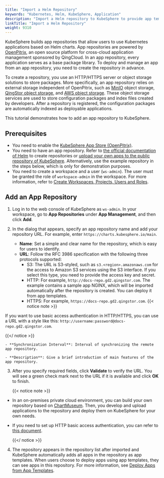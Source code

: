 ```yaml
---
title: "Import a Helm Repository"
keywords: "Kubernetes, Helm, KubeSphere, Application"
description: "Import a Helm repository to KubeSphere to provide app templates for tenants in a workspace."
linkTitle: "Import a Helm Repository"
weight: 9310
---
```


KubeSphere builds app repositories that allow users to use Kubernetes applications based on Helm charts. App repositories are powered by [OpenPitrix](https://github.com/openpitrix/openpitrix), an open source platform for cross-cloud application management sponsored by QingCloud. In an app repository, every application serves as a base package library. To deploy and manage an app from an app repository, you need to create the repository in advance.

To create a repository, you use an HTTP/HTTPS server or object storage solutions to store packages. More specifically, an app repository relies on external storage independent of OpenPitrix, such as [MinIO](https://min.io/) object storage, [QingStor object storage](https://github.com/qingstor), and [AWS object storage](https://aws.amazon.com/what-is-cloud-object-storage/). These object storage services are used to store configuration packages and index files created by developers. After a repository is registered, the configuration packages are automatically indexed as deployable applications.

This tutorial demonstrates how to add an app repository to KubeSphere.

## Prerequisites

- You need to enable the [KubeSphere App Store (OpenPitrix)](../../../pluggable-components/app-store/).
- You need to have an app repository. Refer to [the official documentation of Helm](https://v2.helm.sh/docs/developing_charts/#the-chart-repository-guide) to create repositories or [upload your own apps to the public repository of KubeSphere](../upload-app-to-public-repository/). Alternatively, use the example repository in the steps below, which is only for demonstration purposes.
- You need to create a workspace and a user (`ws-admin`). The user must be granted the role of `workspace-admin` in the workspace. For more information, refer to [Create Workspaces, Projects, Users and Roles](../../../quick-start/create-workspace-and-project/).

## Add an App Repository

1. Log in to the web console of KubeSphere as `ws-admin`. In your workspace, go to **App Repositories** under **App Management**, and then click **Add**.

2. In the dialog that appears, specify an app repository name and add your repository URL. For example, enter `https://charts.kubesphere.io/main`.

    - **Name**: Set a simple and clear name for the repository, which is easy for users to identify.
    - **URL**: Follow the RFC 3986 specification with the following three protocols supported:
      - S3: The URL is S3-styled, such as `s3.<region>.amazonaws.com` for the access to Amazon S3 services using the S3 interface. If you select this type, you need to provide the access key and secret.
      - HTTP: For example, `http://docs-repo.gd2.qingstor.com`. The example contains a sample app NGINX, which will be imported automatically after the repository is created. You can deploy it from app templates.
      - HTTPS: For example, `https://docs-repo.gd2.qingstor.com`.
      {{< notice note >}}

If you want to use basic access authentication in HTTP/HTTPS, you can use a URL with a style like this: `http://username:password@docs-repo.gd2.qingstor.com`.

{{</ notice >}}

    - **Synchronization Interval**: Interval of synchronizing the remote app repository.

    - **Description**: Give a brief introduction of main features of the app repository.

3. After you specify required fields, click **Validate** to verify the URL. You will see a green check mark next to the URL if it is available and click **OK** to finish.

    {{< notice note >}}

- In an on-premises private cloud environment, you can build your own repository based on [ChartMuseum](https://chartmuseum.com/). Then, you develop and upload applications to the repository and deploy them on KubeSphere for your own needs. 

- If you need to set up HTTP basic access authentication, you can refer to [this document](https://github.com/helm/chartmuseum#basic-auth).

    {{</ notice >}}

4. The repository appears in the repository list after imported and KubeSphere automatically adds all apps in the repository as app templates. When users choose to deploy apps using app templates, they can see apps in this repository. For more information, see [Deploy Apps from App Templates](../../../project-user-guide/application/deploy-app-from-template/).
